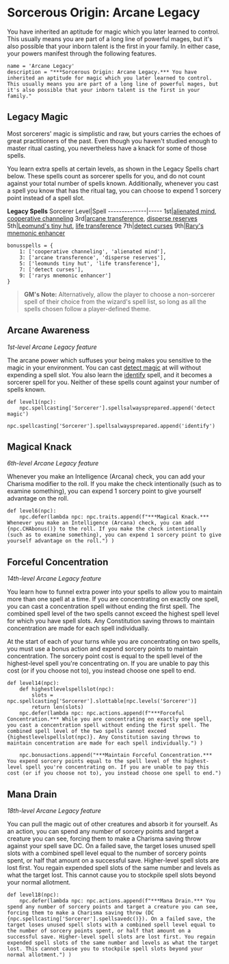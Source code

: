 # Sorcerous Origin: Arcane Legacy
You have inherited an aptitude for magic which you later learned to control. This usually means you are part of a long line of powerful mages, but it's also possible that your inborn talent is the first in your family. In either case, your powers manifest through the following features.

```
name = 'Arcane Legacy'
description = "***Sorcerous Origin: Arcane Legacy.*** You have inherited an aptitude for magic which you later learned to control. This usually means you are part of a long line of powerful mages, but it's also possible that your inborn talent is the first in your family."
```

## Legacy Magic
Most sorcerers' magic is simplistic and raw, but yours carries the echoes of great practitioners of the past. Even though you haven't studied enough to master ritual casting, you nevertheless have a knack for some of those spells.

You learn extra spells at certain levels, as shown in the Legacy Spells chart below. These spells count as sorcerer spells for you, and do not count against your total number of spells known. Additionally, whenever you cast a spell you know that has the ritual tag, you can choose to expend 1 sorcery point instead of a spell slot.

**Legacy Spells**
Sorcerer Level|Spell
--------------|-----
1st|[alienated mind](../../Magic/Spells/alienated-mind.md), [cooperative channeling](../../Magic/Spells/cooperative-channeling.md)
3rd|[arcane transference](../../Magic/Spells/arcane-transference.md), [disperse reserves](../../Magic/Spells/disperse-reserves.md)
5th|[Leomund's tiny hut](../../Magic/Spells/leomunds-tiny-hut.md), [life transference](../../Magic/Spells/life-transference.md)
7th|[detect curses](../../Magic/Spells/detect-curses.md)
9th|[Rary's mnemonic enhancer](../../Magic/Spells/rarys-mnemonic-enhancer.md)

```
bonusspells = {
    1: ['cooperative channeling', 'alienated mind'],
    3: ['arcane transference', 'disperse reserves'],
    5: ['leomunds tiny hut', 'life transference'],
    7: ['detect curses'],
    9: ['rarys mnemonic enhancer']
}
```

> **GM's Note:** Alternatively, allow the player to choose a non-sorcerer spell of their choice from the wizard's spell list, so long as all the spells chosen follow a player-defined theme.

## Arcane Awareness
*1st-level Arcane Legacy feature*

The arcane power which suffuses your being makes you sensitive to the magic in your environment. You can cast [detect magic](../../Magic/Spells/detect-magic.md) at will without expending a spell slot. You also learn the [identify](../../Magic/Spells/identify.md) spell, and it becomes a sorcerer spell for you. Neither of these spells count against your number of spells known.

```
def level1(npc):
    npc.spellcasting['Sorcerer'].spellsalwaysprepared.append('detect magic')
    npc.spellcasting['Sorcerer'].spellsalwaysprepared.append('identify')
```

## Magical Knack
*6th-level Arcane Legacy feature*

Whenever you make an Intelligence (Arcana) check, you can add your Charisma modifier to the roll. If you make the check intentionally (such as to examine something), you can expend 1 sorcery point to give yourself advantage on the roll.

```
def level6(npc):
    npc.defer(lambda npc: npc.traits.append(f"***Magical Knack.*** Whenever you make an Intelligence (Arcana) check, you can add {npc.CHAbonus()} to the roll. If you make the check intentionally (such as to examine something), you can expend 1 sorcery point to give yourself advantage on the roll.") )
```

## Forceful Concentration
*14th-level Arcane Legacy feature*

You learn how to funnel extra power into your spells to allow you to maintain more than one spell at a time. If you are concentrating on exactly one spell, you can cast a concentration spell without ending the first spell. The combined spell level of the two spells cannot exceed the highest spell level for which you have spell slots. Any Constitution saving throws to maintain concentration are made for each spell individually.

At the start of each of your turns while you are concentrating on two spells, you must use a bonus action and expend sorcery points to maintain concentration. The sorcery point cost is equal to the spell level of the highest-level spell you're concentrating on. If you are unable to pay this cost (or if you choose not to), you instead choose one spell to end.

```
def level14(npc):
    def highestlevelspellslot(npc):
        slots = npc.spellcasting['Sorcerer'].slottable[npc.levels('Sorcerer')]
        return len(slots)
    npc.defer(lambda npc: npc.actions.append(f"***Forceful Concentration.*** While you are concentrating on exactly one spell, you cast a concentration spell without ending the first spell. The combined spell level of the two spells cannot exceed {highestlevelspellslot(npc)}. Any Constitution saving throws to maintain concentration are made for each spell individually.") )

    npc.bonusactions.append("***Maintain Forceful Concentration.*** You expend sorcery points equal to the spell level of the highest-level spell you're concentrating on. If you are unable to pay this cost (or if you choose not to), you instead choose one spell to end.")
```

## Mana Drain
*18th-level Arcane Legacy feature*

You can pull the magic out of other creatures and absorb it for yourself. As an action, you can spend any number of sorcery points and target a creature you can see, forcing them to make a Charisma saving throw against your spell save DC. On a failed save, the target loses unused spell slots with a combined spell level equal to the number of sorcery points spent, or half that amount on a successful save. Higher-level spell slots are lost first. You regain expended spell slots of the same number and levels as what the target lost. This cannot cause you to stockpile spell slots beyond your normal allotment.

```
def level18(npc):
    npc.defer(lambda npc: npc.actions.append(f"***Mana Drain.*** You spend any number of sorcery points and target a creature you can see, forcing them to make a Charisma saving throw (DC {npc.spellcasting['Sorcerer'].spellsavedc()}). On a failed save, the target loses unused spell slots with a combined spell level equal to the number of sorcery points spent, or half that amount on a successful save. Higher-level spell slots are lost first. You regain expended spell slots of the same number and levels as what the target lost. This cannot cause you to stockpile spell slots beyond your normal allotment.") )
```
